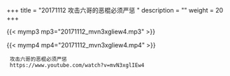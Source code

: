 +++
title = "20171112  攻击六哥的恶棍必须严惩 "
description = ""
weight = 20
+++

{{< mymp3 mp3="20171112_mvn3xgliew4.mp3" >}}

{{< mymp4 mp4="20171112_mvn3xgliew4.mp4" >}}

     攻击六哥的恶棍必须严惩 
     https://www.youtube.com/watch?v=mvN3xglIEw4 
     
